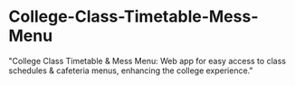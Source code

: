 # College-Class-Timetable-Mess-Menu
"College Class Timetable &amp; Mess Menu: Web app for easy access to class schedules &amp; cafeteria menus, enhancing the college experience."
